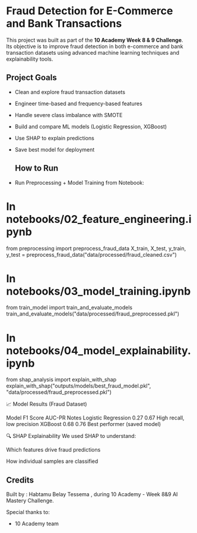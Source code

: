 # Fraud Detection for E-Commerce and Bank Transactions

This project was built as part of the **10 Academy Week 8 & 9 Challenge**.  
Its objective is to improve fraud detection in both e-commerce and bank transaction datasets using advanced machine learning techniques and explainability tools.


## Project Goals

- Clean and explore fraud transaction datasets
- Engineer time-based and frequency-based features
- Handle severe class imbalance with SMOTE
- Build and compare ML models (Logistic Regression, XGBoost)
- Use SHAP to explain predictions
- Save best model for deployment

    ## How to Run

- Run Preprocessing + Model Training from Notebook:

# In notebooks/02_feature_engineering.ipynb
from preprocessing import preprocess_fraud_data
X_train, X_test, y_train, y_test = preprocess_fraud_data("data/processed/fraud_cleaned.csv")

# In notebooks/03_model_training.ipynb
from train_model import train_and_evaluate_models
train_and_evaluate_models("data/processed/fraud_preprocessed.pkl")

# In notebooks/04_model_explainability.ipynb
from shap_analysis import explain_with_shap
explain_with_shap("outputs/models/best_fraud_model.pkl", "data/processed/fraud_preprocessed.pkl")

📈 Model Results (Fraud Dataset)

Model	F1 Score	AUC-PR	Notes
Logistic Regression	0.27	0.67	High recall, low precision
XGBoost	0.68	0.76	Best performer (saved model)

🔍 SHAP Explainability
We used SHAP to understand:

Which features drive fraud predictions

How individual samples are classified


## Credits
Built by :  Habtamu Belay Tessema ,  during 10 Academy - Week 8&9 AI Mastery Challenge.

Special thanks to:

- 10 Academy team




